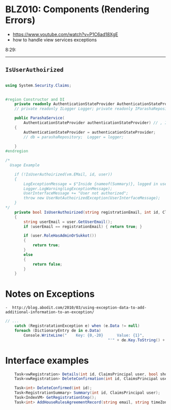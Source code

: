 ﻿
# BLZ010: Components (Rendering Errors)
- https://www.youtube.com/watch?v=P1C6ad18XgE
- how to handle view services exceptions

8:29: 

---

## `IsUserAuthoirized`

```csharp

using System.Security.Claims;

	
#region Constructor and DI
	private readonly AuthenticationStateProvider AuthenticationStateProvider;
	// private readonly ILogger Logger; private readonly IParashaRepository db;

	public ParashaService(
		AuthenticationStateProvider authenticationStateProvider) // , IParashaRepository parashaRepository, ILogger<ParashaService> logger
	{
		AuthenticationStateProvider = authenticationStateProvider;
		// db = parashaRepository; 	Logger = logger;
		
	}
#endregion

/*
  Usage Example

	if (!IsUserAuthoirized(vm.EMail, id, user))
	{
		LogExceptionMessage = $"Inside {nameof(Summary)}, logged in user:{vm.EMail} lacks authority for id={id}";
		Logger.LogWarning(LogExceptionMessage);
		UserInterfaceMessage += "User not authorized";
		throw new UserNotAuthoirizedException(UserInterfaceMessage);
	}
*/
	private bool IsUserAuthoirized(string registrationEmail, int id, ClaimsPrincipal user)
	{
		string userEmail = user.GetUserEmail();
		if (userEmail == registrationEmail) { return true; }

		if (user.RoleHasAdminOrSukkot())
		{
			return true;
		}
		else
		{
			return false;
		}
	}
```

 # Notes on Exceptions
	-  http://blog.abodit.com/2010/03/using-exception-data-to-add-additional-information-to-an-exception/
 
```csharp
// ...
	catch (RegistratationException e) when (e.Data != null)
	foreach (DictionaryEntry de in e.Data)
		Console.WriteLine("    Key: {0,-20}      Value: {1}", 
											 "'" + de.Key.ToString() + "'", de.Value);
```

# Interface examples

```csharp
	Task<vwRegistration> Details(int id, ClaimsPrincipal user, bool showPrintInstructionMessage = false);
	Task<vwRegistration> DeleteConfirmation(int id, ClaimsPrincipal user);

	Task<int> DeleteConfirmed(int id);
	Task<RegistrationSummary> Summary(int id, ClaimsPrincipal user);
	Task<IndexVM> GetRegistrationStep();
	Task<int> AddHouseRulesAgreementRecord(string email, string timeZone);
```
